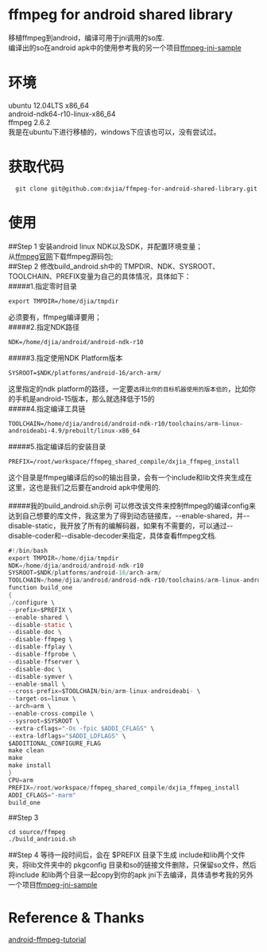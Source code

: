 # ffmpeg for android shared library
  移植ffmpeg到android，编译可用于jni调用的so库.<br>
  编译出的so在android apk中的使用参考我的另一个项目[ffmpeg-jni-sample](https://github.com/dxjia/ffmpeg-jni-sample)

# 环境
  ubuntu 12.04LTS x86_64<br>
  android-ndk64-r10-linux-x86_64<br>
  ffmpeg 2.6.2<br>
  我是在ubuntu下进行移植的，windows下应该也可以，没有尝试过。

# 获取代码
```
  git clone git@github.com:dxjia/ffmpeg-for-android-shared-library.git
```

# 使用
##Step 1
安装android linux NDK以及SDK，并配置环境变量；<br>
从[ffmpeg官网](http://ffmpeg.org/)下载ffmpeg源码包;<br>
##Step 2
修改build_android.sh中的 TMPDIR、NDK、SYSROOT、TOOLCHAIN、PREFIX变量为自己的具体情况，具体如下：<br>
#####1.指定零时目录
```
export TMPDIR=/home/djia/tmpdir
```
必须要有，ffmpeg编译要用；<br>
#####2.指定NDK路径
```
NDK=/home/djia/android/android-ndk-r10
```
#####3.指定使用NDK Platform版本
```
SYSROOT=$NDK/platforms/android-16/arch-arm/
```
这里指定的ndk platform的路径，一定要`选择比你的目标机器使用的版本低的`，比如你的手机是android-15版本，那么就选择低于15的<br>
#####4.指定编译工具链
```
TOOLCHAIN=/home/djia/android/android-ndk-r10/toolchains/arm-linux-androideabi-4.9/prebuilt/linux-x86_64
```
#####5.指定编译后的安装目录
```
PREFIX=/root/workspace/ffmpeg_shared_compile/dxjia_ffmpeg_install
```
这个目录是ffmpeg编译后的so的输出目录，会有一个include和lib文件夹生成在这里，这也是我们之后要在android apk中使用的.<br>
<br>
#####我的build_android.sh示例
可以修改该文件来控制ffmpeg的编译config来达到自己想要的库文件，我这里为了得到动态链接库，--enable-shared，并--disable-static，我开放了所有的编解码器，如果有不需要的，可以通过--disable-coder和--disable-decoder来指定，具体查看ffmpeg文档.


```java
#!/bin/bash
export TMPDIR=/home/djia/tmpdir
NDK=/home/djia/android/android-ndk-r10
SYSROOT=$NDK/platforms/android-16/arch-arm/
TOOLCHAIN=/home/djia/android/android-ndk-r10/toolchains/arm-linux-androideabi-4.9/prebuilt/linux-x86_64
function build_one
{
./configure \
--prefix=$PREFIX \
--enable-shared \
--disable-static \
--disable-doc \
--disable-ffmpeg \
--disable-ffplay \
--disable-ffprobe \
--disable-ffserver \
--disable-doc \
--disable-symver \
--enable-small \
--cross-prefix=$TOOLCHAIN/bin/arm-linux-androideabi- \
--target-os=linux \
--arch=arm \
--enable-cross-compile \
--sysroot=$SYSROOT \
--extra-cflags="-Os -fpic $ADDI_CFLAGS" \
--extra-ldflags="$ADDI_LDFLAGS" \
$ADDITIONAL_CONFIGURE_FLAG
make clean
make
make install
}
CPU=arm
PREFIX=/root/workspace/ffmpeg_shared_compile/dxjia_ffmpeg_install
ADDI_CFLAGS="-marm"
build_one
```
##Step 3
```
cd source/ffmpeg
./build_andrioid.sh
```

##Step 4
等待一段时间后，会在 $PREFIX 目录下生成 include和lib两个文件夹，将lib文件夹中的 pkgconfig 目录和so的链接文件删除，只保留so文件，然后将include 和lib两个目录一起copy到你的apk jni下去编译，具体请参考我的另外一个项目[ffmpeg-jni-sample](https://github.com/dxjia/ffmpeg-jni-sample)

# Reference & Thanks
  [android-ffmpeg-tutorial](https://github.com/roman10/android-ffmpeg-tutorial)
